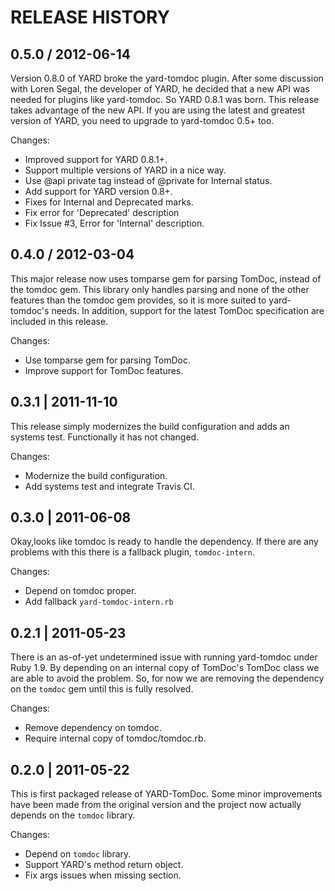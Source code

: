 # RELEASE HISTORY

## 0.5.0 / 2012-06-14

Version 0.8.0 of YARD broke the yard-tomdoc plugin. After some discussion with
Loren Segal, the developer of YARD, he decided that a new API was needed for
plugins like yard-tomdoc. So YARD 0.8.1 was born. This release takes advantage
of the new API. If you are using the latest and greatest version of YARD, you 
need to upgrade to yard-tomdoc 0.5+ too.

Changes:

* Improved support for YARD 0.8.1+.
* Support multiple versions of YARD in a nice way.
* Use @api private tag instead of @private for Internal status.
* Add support for YARD version 0.8+.
* Fixes for Internal and Deprecated marks.
* Fix error for 'Deprecated' description
* Fix Issue #3, Error for 'Internal' description.


## 0.4.0 / 2012-03-04

This major release now uses tomparse gem for parsing TomDoc,
instead of the tomdoc gem. This library only handles parsing
and none of the other features than the tomdoc gem provides,
so it is more suited to yard-tomdoc's needs. In addition,
support for the latest TomDoc specification are included in
this release.

Changes:

* Use tomparse gem for parsing TomDoc.
* Improve support for TomDoc features.


## 0.3.1 | 2011-11-10

This release simply modernizes the build configuration
and adds an systems test. Functionally it has not changed.

Changes:

* Modernize the build configuration.
* Add systems test and integrate Travis CI.


## 0.3.0 | 2011-06-08

Okay,looks like tomdoc is ready to handle the dependency. If there
are any problems with this there is a fallback plugin, `tomdoc-intern`.

Changes:

* Depend on tomdoc proper.
* Add fallback `yard-tomdoc-intern.rb`


## 0.2.1 | 2011-05-23

There is an as-of-yet undetermined issue with running yard-tomdoc under
Ruby 1.9. By depending on an internal copy of TomDoc's TomDoc class we
are able to avoid the problem. So, for now we are removing the dependency
on the `tomdoc` gem until this is fully resolved.

Changes:

* Remove dependency on tomdoc.
* Require internal copy of tomdoc/tomdoc.rb.


## 0.2.0 | 2011-05-22

This is first packaged release of YARD-TomDoc. Some minor improvements
have been made from the original version and the project now actually
depends on the `tomdoc` library.

Changes:

* Depend on `tomdoc` library.
* Support YARD's method return object.
* Fix args issues when missing section.

